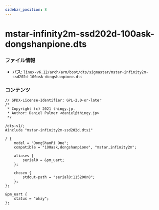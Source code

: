 ```yaml
---
sidebar_position: 8
---
```

# mstar-infinity2m-ssd202d-100ask-dongshanpione.dts

### ファイル情報

- パス: `linux-v6.12/arch/arm/boot/dts/sigmastar/mstar-infinity2m-ssd202d-100ask-dongshanpione.dts`

### コンテンツ

```dts
// SPDX-License-Identifier: GPL-2.0-or-later
/*
 * Copyright (c) 2021 thingy.jp.
 * Author: Daniel Palmer <daniel@thingy.jp>
 */

/dts-v1/;
#include "mstar-infinity2m-ssd202d.dtsi"

/ {
	model = "DongShanPi One";
	compatible = "100ask,dongshanpione", "mstar,infinity2m";

	aliases {
		serial0 = &pm_uart;
	};

	chosen {
		stdout-path = "serial0:115200n8";
	};
};

&pm_uart {
	status = "okay";
};

```
